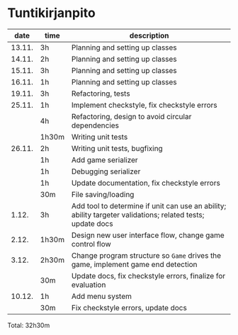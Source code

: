 # Tuntikirjanpito
|date|time|description
---|---|---
13.11.|3h|Planning and setting up classes
14.11.|2h|Planning and setting up classes
15.11.|3h|Planning and setting up classes
16.11.|1h|Planning and setting up classes
19.11.|3h|Refactoring, tests
25.11.|1h|Implement checkstyle, fix checkstyle errors
||4h|Refactoring, design to avoid circular dependencies
||1h30m|Writing unit tests
26.11.|2h|Writing unit tests, bugfixing
||1h|Add game serializer
||1h|Debugging serializer
||1h|Update documentation, fix checkstyle errors
||30m|File saving/loading
|1.12.|3h|Add tool to determine if unit can use an ability; ability targeter validations; related tests; update docs
|2.12.|1h30m|Design new user interface flow, change game control flow
|3.12.|2h30m|Change program structure so `Game` drives the game, implement game end detection
||30m|Update docs, fix checkstyle errors, finalize for evaluation
|10.12.|1h|Add menu system
||30m|Fix checkstyle errors, update docs

Total: 32h30m